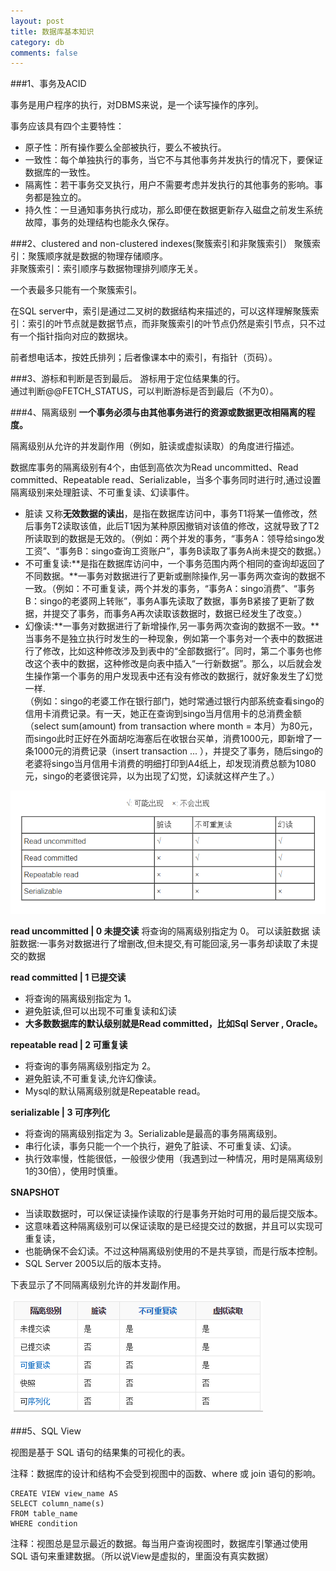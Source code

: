 ```yaml
---
layout: post
title: 数据库基本知识
category: db
comments: false
---
```

###1、事务及ACID

事务是用户程序的执行，对DBMS来说，是一个读写操作的序列。

事务应该具有四个主要特性：  

- 原子性：所有操作要么全部被执行，要么不被执行。
- 一致性：每个单独执行的事务，当它不与其他事务并发执行的情况下，要保证数据库的一致性。
- 隔离性：若干事务交叉执行，用户不需要考虑并发执行的其他事务的影响。事务都是独立的。
- 持久性：一旦通知事务执行成功，那么即便在数据更新存入磁盘之前发生系统故障，事务的处理结构也能永久保存。

###2、clustered and non-clustered indexes(聚簇索引和非聚簇索引）
聚簇索引：聚簇顺序就是数据的物理存储顺序。  
非聚簇索引：索引顺序与数据物理排列顺序无关。

一个表最多只能有一个聚簇索引。

在SQL server中，索引是通过二叉树的数据结构来描述的，可以这样理解聚簇索引：索引的叶节点就是数据节点，而非聚簇索引的叶节点仍然是索引节点，只不过有一个指针指向对应的数据块。

前者想电话本，按姓氏排列；后者像课本中的索引，有指针（页码）。

###3、游标和判断是否到最后。
游标用于定位结果集的行。  
通过判断@@FETCH_STATUS，可以判断游标是否到最后（不为0）。

###4、隔离级别
**一个事务必须与由其他事务进行的资源或数据更改相隔离的程度。**

隔离级别从允许的并发副作用（例如，脏读或虚拟读取）的角度进行描述。

数据库事务的隔离级别有4个，由低到高依次为Read uncommitted、Read committed、Repeatable read、Serializable，当多个事务同时进行时,通过设置隔离级别来处理脏读、不可重复读、幻读事件。

- 脏读 又称**无效数据的读出**，是指在数据库访问中，事务T1将某一值修改，然后事务T2读取该值，此后T1因为某种原因撤销对该值的修改，这就导致了T2所读取到的数据是无效的。（例如：两个并发的事务，“事务A：领导给singo发工资”、“事务B：singo查询工资账户”，事务B读取了事务A尚未提交的数据。）
- 不可重复读:**是指在数据库访问中，一个事务范围内两个相同的查询却返回了不同数据。**一事务对数据进行了更新或删除操作,另一事务两次查询的数据不一致。（例如：不可重复读，两个并发的事务，“事务A：singo消费”、“事务B：singo的老婆网上转账”，事务A事先读取了数据，事务B紧接了更新了数据，并提交了事务，而事务A再次读取该数据时，数据已经发生了改变。）
- 幻像读:**一事务对数据进行了新增操作,另一事务两次查询的数据不一致。**当事务不是独立执行时发生的一种现象，例如第一个事务对一个表中的数据进行了修改，比如这种修改涉及到表中的“全部数据行”。同时，第二个事务也修改这个表中的数据，这种修改是向表中插入“一行新数据”。那么，以后就会发生操作第一个事务的用户发现表中还有没有修改的数据行，就好象发生了幻觉一样.  
（例如：singo的老婆工作在银行部门，她时常通过银行内部系统查看singo的信用卡消费记录。有一天，她正在查询到singo当月信用卡的总消费金额（select sum(amount) from transaction where month = 本月）为80元，而singo此时正好在外面胡吃海塞后在收银台买单，消费1000元，即新增了一条1000元的消费记录（insert transaction ... ），并提交了事务，随后singo的老婆将singo当月信用卡消费的明细打印到A4纸上，却发现消费总额为1080元，singo的老婆很诧异，以为出现了幻觉，幻读就这样产生了。）
	
![2](/images/201510/isoLevel2.png "隔离级别")

**read uncommitted | 0 未提交读**
将查询的隔离级别指定为 0。
可以读脏数据
读脏数据:一事务对数据进行了增删改,但未提交,有可能回滚,另一事务却读取了未提交的数据

**read committed | 1 已提交读**

- 将查询的隔离级别指定为 1。
- 避免脏读,但可以出现不可重复读和幻读
- **大多数数据库的默认级别就是Read committed，比如Sql Server , Oracle。**
	
**repeatable read | 2 可重复读**

- 将查询的事务隔离级别指定为 2。
- 避免脏读,不可重复读,允许幻像读。
- Mysql的默认隔离级别就是Repeatable read。

**serializable | 3 可序列化**

- 将查询的隔离级别指定为 3。Serializable是最高的事务隔离级别。
- 串行化读，事务只能一个一个执行，避免了脏读、不可重复读、幻读。
- 执行效率慢，性能很低，一般很少使用（我遇到过一种情况，用时是隔离级别1的30倍），使用时慎重。

**SNAPSHOT**　

- 当读取数据时，可以保证读操作读取的行是事务开始时可用的最后提交版本。
- 这意味着这种隔离级别可以保证读取的是已经提交过的数据，并且可以实现可重复读，
- 也能确保不会幻读。不过这种隔离级别使用的不是共享锁，而是行版本控制。
- SQL Server 2005以后的版本支持。

下表显示了不同隔离级别允许的并发副作用。

![1](/images/201510/isoLevel.png "隔离级别")

###5、SQL View

视图是基于 SQL 语句的结果集的可视化的表。

注释：数据库的设计和结构不会受到视图中的函数、where 或 join 语句的影响。

	CREATE VIEW view_name AS
	SELECT column_name(s)
	FROM table_name
	WHERE condition
注释：视图总是显示最近的数据。每当用户查询视图时，数据库引擎通过使用 SQL 语句来重建数据。（所以说View是虚拟的，里面没有真实数据）